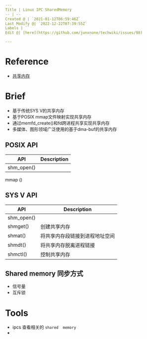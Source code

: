 ```yaml
---
Title | Linux IPC SharedMemory
-- | --
Created @ | `2021-01-12T06:59:46Z`
Last Modify @| `2022-12-22T07:39:55Z`
Labels | ``
Edit @| [here](https://github.com/junxnone/techwiki/issues/98)

---
```

# Reference
- [共享内存](https://cloud.tencent.com/developer/article/1536272)

# Brief
- 基于传统SYS V的共享内存
- 基于POSIX mmap文件映射实现共享内存
- 通过memfd_create()和fd跨进程共享实现共享内存
- 多媒体、图形领域广泛使用的基于dma-buf的共享内存

## POSIX API

API | Description
-- | --
shm_open() | 
mmap () 

## SYS V API

API | Description
-- | --
shm_open() | 
shmget() | 创建共享内存
shmat() |将共享内存段链接到进程地址空间
shmdt() |将共享内存脱离进程链接
shmctl() | 控制共享内存

## Shared memory 同步方式
- 信号量
- 互斥锁

# Tools

- ipcs 查看相关的 `shared  memory`
- 
